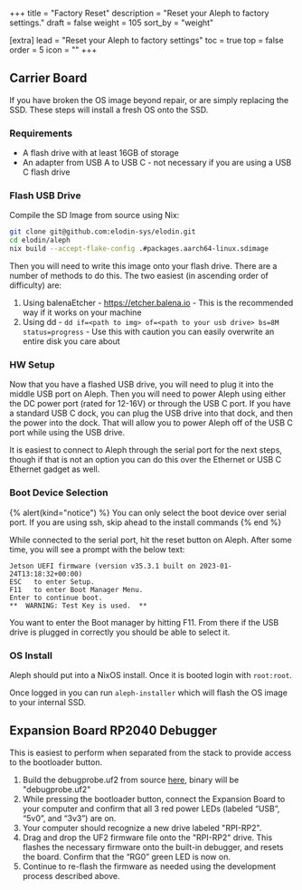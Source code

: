 +++
title = "Factory Reset"
description = "Reset your Aleph to factory settings."
draft = false
weight = 105
sort_by = "weight"

[extra]
lead = "Reset your Aleph to factory settings"
toc = true
top = false
order = 5
icon = ""
+++


## Carrier Board

If you have broken the OS image beyond repair, or are simply replacing the SSD. These steps will install a fresh OS onto the SSD.

### Requirements
- A flash drive with at least 16GB of storage
- An adapter from USB A to USB C - not necessary if you are using a USB C flash drive

### Flash USB Drive

Compile the SD Image from source using Nix:

```bash
git clone git@github.com:elodin-sys/elodin.git
cd elodin/aleph
nix build --accept-flake-config .#packages.aarch64-linux.sdimage
```

Then you will need to write this image onto your flash drive. There are a number of methods to do this. The two easiest (in ascending order of difficulty) are:

1. Using balenaEtcher - https://etcher.balena.io - This is the recommended way if it works on your machine
2. Using dd - `dd if=<path to img> of=<path to your usb drive> bs=8M status=progress` - Use this with caution you can easily overwrite an entire disk you care about

### HW Setup

Now that you have a flashed USB drive, you will need to plug it into the middle USB port on Aleph. Then you will need to power Aleph using either the DC power port (rated for 12-16V) or through the USB C port. If you have a standard USB C dock, you can plug the USB drive into that dock, and then the power into the dock. That will allow you to power Aleph off of the USB C port while using the USB drive.

It is easiest to connect to Aleph through the serial port for the next steps, though if that is not an option you can do this over the Ethernet or USB C Ethernet gadget as well.

### Boot Device Selection

{% alert(kind="notice") %}
You can only select the boot device over serial port. If you are using ssh, skip ahead to the install commands
{% end %}

While connected to the serial port, hit the reset button on Aleph. After some time, you will see a prompt with the below text:

```
Jetson UEFI firmware (version v35.3.1 built on 2023-01-24T13:18:32+00:00)
ESC   to enter Setup.
F11   to enter Boot Manager Menu.
Enter to continue boot.
**  WARNING: Test Key is used.  **
```

You want to enter the Boot manager by hitting F11. From there if the USB drive is plugged in correctly you should be able to select it.

### OS Install

Aleph should put into a NixOS install. Once it is booted login with `root:root`.

Once logged in you can run `aleph-installer` which will flash the OS image to your internal SSD.

## Expansion Board RP2040 Debugger

This is easiest to perform when separated from the stack to provide access to the bootloader button.

1. Build the debugprobe.uf2 from source [here](https://github.com/elodin-sys/debugprobe), binary will be "debugprobe.uf2"
2. While pressing the bootloader button, connect the Expansion Board to your computer and confirm that all 3 red power LEDs (labeled “USB”, “5v0”, and “3v3”) are on.
3. Your computer should recognize a new drive labeled "RPI-RP2".
4. Drag and drop the UF2 firmware file onto the "RPI-RP2" drive. This flashes the necessary firmware onto the built-in debugger, and resets the board.
Confirm that the “RG0” green LED is now on.
5. Continue to re-flash the firmware as needed using the development process described above.
